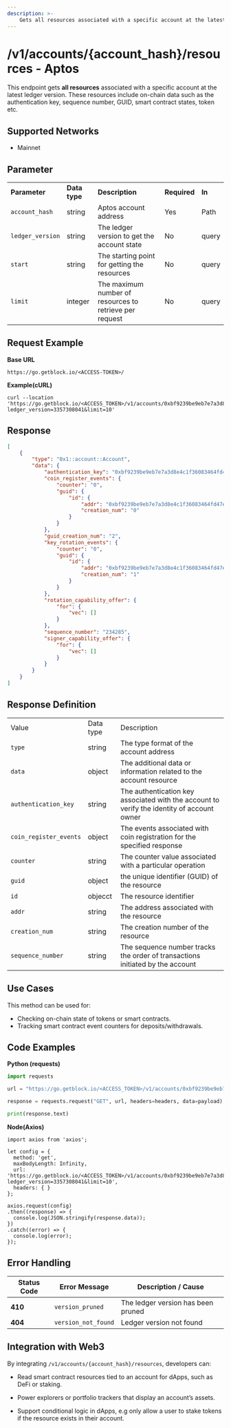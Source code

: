 ```yaml
---
description: >-
    Gets all resources associated with a specific account at the latest ledger version.
---
```


# /v1/accounts/{account_hash}/resources - Aptos

This endpoint gets **all resources** associated with a specific account at the latest ledger version. These resources include on-chain data such as the authentication key, sequence number, GUID, smart contract states, token etc. 

## Supported Networks

- Mainnet

## Parameter
<table>
  <tr>
   <td><strong>Parameter</strong>
   </td>
   <td><strong>Data type</strong>
   </td>
   <td><strong>Description</strong>
   </td>
   <td><strong>Required</strong>
   </td>
   <td><strong>In</strong>
   </td>
  </tr>
  <tr>
   <td><code>account_hash</code>
   </td>
   <td>string
   </td>
   <td>Aptos account address
   </td>
   <td>Yes
   </td>
   <td>Path
   </td>
  </tr>
  <tr>
   <td><code>ledger_version</code>
   </td>
   <td>string
   </td>
   <td>The ledger version to get the account state
   </td>
   <td>No
   </td>
   <td>query
   </td>
  </tr>
  <tr>
   <td><code>start</code>
   </td>
   <td>string
   </td>
   <td>The starting point for getting the resources
   </td>
   <td>No
   </td>
   <td>query
   </td>
  </tr>
  <tr>
   <td><code>limit</code>
   </td>
   <td>integer
   </td>
   <td>The maximum number of resources to retrieve per request
   </td>
   <td>No
   </td>
   <td>query
   </td>
  </tr>
</table>

## Request Example

**Base URL**

```
https://go.getblock.io/<ACCESS-TOKEN>/
```

**Example(cURL)**

```curl
curl --location 'https://go.getblock.io/<ACCESS_TOKEN>/v1/accounts/0xbf9239be9eb7e7a3d8e4c1f36083464fd47e6bd1f82a43b7c0f7ee958705a52f/resources?ledger_version=3357308041&limit=10'
```
## Response

```json
[
    {
        "type": "0x1::account::Account",
        "data": {
            "authentication_key": "0xbf9239be9eb7e7a3d8e4c1f36083464fd47e6bd1f82a43b7c0f7ee958705a52f",
            "coin_register_events": {
                "counter": "0",
                "guid": {
                    "id": {
                        "addr": "0xbf9239be9eb7e7a3d8e4c1f36083464fd47e6bd1f82a43b7c0f7ee958705a52f",
                        "creation_num": "0"
                    }
                }
            },
            "guid_creation_num": "2",
            "key_rotation_events": {
                "counter": "0",
                "guid": {
                    "id": {
                        "addr": "0xbf9239be9eb7e7a3d8e4c1f36083464fd47e6bd1f82a43b7c0f7ee958705a52f",
                        "creation_num": "1"
                    }
                }
            },
            "rotation_capability_offer": {
                "for": {
                    "vec": []
                }
            },
            "sequence_number": "234285",
            "signer_capability_offer": {
                "for": {
                    "vec": []
                }
            }
        }
    }
]

```
## Response Definition

<table>
  <tr>
   <td>Value
   </td>
   <td>Data type
   </td>
   <td>Description
   </td>
  </tr>
  <tr>
   <td><code>type</code>
   </td>
   <td>string
   </td>
   <td>The type format of the account address
   </td>
  </tr>
  <tr>
   <td><code>data</code>
   </td>
   <td>object
   </td>
   <td>The additional data or information related to the account resource
   </td>
  </tr>
  <tr>
   <td><code>authentication_key</code>
   </td>
   <td>string
   </td>
   <td>The authentication key associated with the account to verify the identity of account owner
   </td>
  </tr>
  <tr>
   <td><code>coin_register_events</code>
   </td>
   <td>object
   </td>
   <td>The events associated with coin registration for the specified response
   </td>
  </tr>
  <tr>
   <td><code>counter</code>
   </td>
   <td>string
   </td>
   <td>The counter value associated with a particular operation
   </td>
  </tr>
  <tr>
   <td><code>guid</code>
   </td>
   <td>object
   </td>
   <td>the unique identifier (GUID) of the resource
   </td>
  </tr>
  <tr>
   <td><code>id</code>
   </td>
   <td>objecct
   </td>
   <td>The resource identifier
   </td>
  </tr>
  <tr>
   <td><code>addr</code>
   </td>
   <td>string
   </td>
   <td>The address associated with the resource
   </td>
  </tr>
  <tr>
   <td><code>creation_num</code>
   </td>
   <td>string
   </td>
   <td>The creation number of the resource
   </td>
  </tr>
  <tr>
   <td><code>sequence_number</code>
   </td>
   <td>string
   </td>
   <td>The sequence number tracks the order of transactions initiated by the account
   </td>
  </tr>
</table>

## Use Cases

This method can be used for:
* Checking on-chain state of tokens or smart contracts.
* Tracking smart contract event counters for deposits/withdrawals.

## Code Examples

**Python (requests)**

```python
import requests

url = "https://go.getblock.io/<ACCESS_TOKEN>/v1/accounts/0xbf9239be9eb7e7a3d8e4c1f36083464fd47e6bd1f82a43b7c0f7ee958705a52f/resources?ledger_version=3357308041&limit=10"

response = requests.request("GET", url, headers=headers, data=payload)

print(response.text)
```

**Node(Axios)**
```
import axios from 'axios';

let config = {
  method: 'get',
  maxBodyLength: Infinity,
  url: 'https://go.getblock.io/<ACCESS_TOKEN>/v1/accounts/0xbf9239be9eb7e7a3d8e4c1f36083464fd47e6bd1f82a43b7c0f7ee958705a52f/resources?ledger_version=3357308041&limit=10',
  headers: { }
};

axios.request(config)
.then((response) => {
  console.log(JSON.stringify(response.data));
})
.catch((error) => {
  console.log(error);
});
```
## Error Handling

| Status Code | Error Message   | Description / Cause                  |
|--------------|----------------|--------------------------------------|
| **410**      | `version_pruned` | The ledger version has been pruned   |
| **404**      | `version_not_found` | Ledger version not found             |


## **Integration with Web3**

By integrating `/v1/accounts/{account_hash}/resources`, developers can:

* Read smart contract resources tied to an account for dApps, such as DeFi or staking.

* Power explorers or portfolio trackers that display an account’s assets.

* Support conditional logic in dApps, e.g only allow a user to stake tokens if the resource exists in their account.
